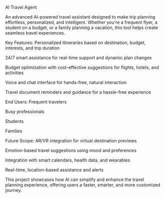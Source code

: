 AI Travel Agent

An advanced AI-powered travel assistant designed to make trip planning effortless, personalized, and intelligent. Whether you're a frequent flyer, a student on a budget, or a family planning a vacation, this tool helps create seamless travel experiences.

Key Features:
Personalized itineraries based on destination, budget, interests, and trip duration

24/7 smart assistance for real-time support and dynamic plan changes

Budget optimization with cost-effective suggestions for flights, hotels, and activities

Voice and chat interface for hands-free, natural interaction

Travel document reminders and guidance for a hassle-free experience

End Users:
Frequent travelers

Busy professionals

Students

Families

Future Scope:
AR/VR integration for virtual destination previews

Emotion-based travel suggestions using mood and preferences

Integration with smart calendars, health data, and wearables

Real-time, location-based assistance and alerts

This project showcases how AI can simplify and enhance the travel planning experience, offering users a faster, smarter, and more customized journey.
